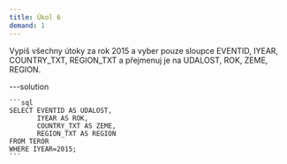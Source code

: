 ```yaml
---
title: Úkol 6
demand: 1
---
```


Vypiš všechny útoky za rok 2015 a vyber pouze sloupce EVENTID, IYEAR, COUNTRY_TXT, REGION_TXT a přejmenuj je na UDALOST, ROK, ZEME, REGION.

---solution

    ```sql
    SELECT EVENTID AS UDALOST,
           IYEAR AS ROK,
           COUNTRY_TXT AS ZEME,
           REGION_TXT AS REGION
    FROM TEROR
    WHERE IYEAR=2015;
    ```
